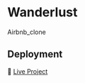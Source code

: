 # Wanderlust
Airbnb_clone
## Deployment  
🔗 [Live Project](https://sigma-project-bkyd.onrender.com/)
